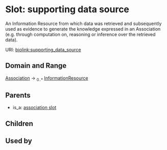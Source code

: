 
# Slot: supporting data source


An Information Resource from which data was retrieved and subsequently used as evidence to generate the knowledge expressed in an Association (e.g. through computation on, reasoning or inference over the retrieved data).

URI: [biolink:supporting_data_source](https://w3id.org/biolink/vocab/supporting_data_source)


## Domain and Range

[Association](Association.md) &#8594;  <sub>0..\*</sub> [InformationResource](InformationResource.md)

## Parents

 *  is_a: [association slot](association_slot.md)

## Children


## Used by

